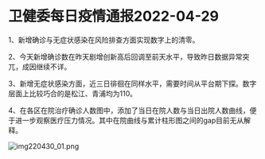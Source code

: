 # 卫健委每日疫情通报2022-04-29

1、新增确诊与无症状感染在风险排查方面实现数字上的清零。

2、今天新增确诊数在昨天剧增创新高后回调至前天水平，导致昨日数据异常突兀，成因继续不详。

3、新增无症状感染方面，近三日徘徊在同样水平，需要时间从平台期下探。数字层面上比较巧合的是松江、青浦均为110。

4、在各区在院治疗确诊人数图中，添加了当日在院人数与当日出院人数曲线，便于进一步观察医疗压力情况。其中在院曲线与累计柱形图之间的gap目前无从解释。

<img decoding="async" src="https://i0.wp.com/s2.loli.net/2022/05/02/Ds6aWnthXMU8Qem.jpg?w=640&#038;ssl=1" alt="img220430_01.png" data-recalc-dims="1" />

